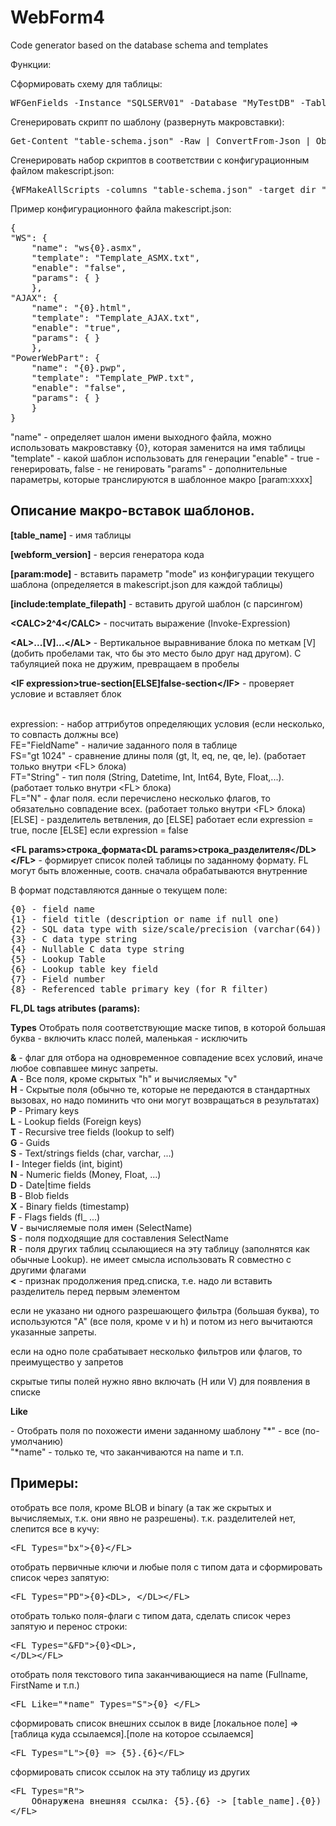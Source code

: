 WebForm4
========
Code generator based on the database schema and templates

Функции:

Сформировать схему для таблицы:
<pre>WFGenFields -Instance "SQLSERV01" -Database "MyTestDB" -TableName "TestTable" | ConvertTo-Json -Depth 3 | Out-File "table-schema.json"</pre>

Сгенерировать скрипт по шаблону (развернуть макровставки):
<pre>Get-Content "table-schema.json" -Raw | ConvertFrom-Json | ObjectToHash | WFMakeScript -Template C:\temp\_WebForm4\Template_AJAX.txt | Out-File "test-ajax.html"</pre>

Сгенерировать набор скриптов в соответствии с конфигурационным файлом makescript.json:
<pre>{WFMakeAllScripts -columns "table-schema.json" -target_dir "trash"</pre>

Пример конфигурационного файла makescript.json:
<pre>{
"WS": {
	"name": "ws{0}.asmx",
	"template": "Template_ASMX.txt",
	"enable": "false",
	"params": { }
	},
"AJAX": {
	"name": "{0}.html",
	"template": "Template_AJAX.txt",
	"enable": "true",
	"params": { }
	},
"PowerWebPart": {
	"name": "{0}.pwp",
	"template": "Template_PWP.txt",
	"enable": "false",
	"params": { }
	}
}</pre>

"name" 		- определяет шалон имени выходного файла, можно использовать макровставку {0}, которая заменится на имя таблицы
"template" 	- какой шаблон использовать для генерации
"enable"	- true - генерировать, false - не генировать
"params"	- дополнительные параметры, которые транслируются в шаблонное макро [param:xxxx]



<h2>Описание макро-вставок шаблонов.</h2>

<p><b>[table_name]</b> - имя таблицы</p>
<p><b>[webform_version]</b> - версия генератора кода</p>
<p><b>[param:mode]</b> - вставить параметр &quot;mode&quot; из конфигурации текущего шаблона (определяется в makescript.json для каждой таблицы)</p>
<p><b>[include:template_filepath]</b> - вставить другой шаблон (с парсингом)</p>
<p><b>&lt;CALC&gt;2^4&lt;/CALC&gt;</b> - посчитать выражение (Invoke-Expression)</p>

<p><b>&lt;AL&gt;...[V]...&lt;/AL&gt;</b> - Вертикальное выравнивание блока по меткам [V] (добить пробелами так, что бы это место было друг над другом). С табуляцией пока не дружим, превращаем в пробелы</p>
<p><b>&lt;IF expression&gt;true-section[ELSE]false-section&lt;/IF&gt;</b> - проверяет условие и вставляет блок</p><br/>
expression:			- набор аттрибутов определяющих условия (если несколько, то совпасть должны все)<br/>
	FE="FieldName"  - наличие заданного поля в таблице<br/>
	FS="gt 1024"	- сравнение длины поля (gt, lt, eq, ne, qe, le). (работает только внутри &lt;FL&gt; блока)<br/>
	FT="String"		- тип поля (String, Datetime, Int, Int64, Byte, Float,...). (работает только внутри &lt;FL&gt; блока)<br/>
	FL="N" 			- флаг поля. если перечислено несколько флагов, то обязательно совпадение всех. (работает только внутри &lt;FL&gt; блока)<br/>
[ELSE]				- разделитель ветвления, до [ELSE] работает если expression = true, после [ELSE] если expression = false<br/>
</p>

<p><b>&lt;FL params&gt;строка_формата&lt;DL params&gt;строка_разделителя&lt;/DL&gt;&lt;/FL&gt;</b> - формирует список полей таблицы по заданному формату. FL могут быть вложенные, соотв. сначала обрабатываются внутренние</p>

<p>В формат подставляются данные о текущем поле:<pre>
{0} - field name
{1} - field title (description or name if null one)
{2} - SQL data type with size/scale/precision (varchar(64))
{3} - C data type string
{4} - Nullable C data type string
{5} - Lookup Table
{6} - Lookup table key field
{7} - Field number
{8} - Referenced table primary key (for R filter)</pre></p>

<p><b>FL,DL tags atributes (params):</b></p>

<p><b>Types</b> Отобрать поля соответствующие маске типов, в которой большая буква - включить класс полей, маленькая - исключить</p>
<p>
		<b>&amp;</b> - флаг для отбора на одновременное совпадение всех условий, иначе любое совпавшее минус запреты. <br />
		<b>A</b> - Все поля, кроме скрытых &quot;h&quot; и вычисляемых &quot;v&quot;<br />
		<b>H</b> - Cкрытые поля (обычно те, которые не передаются в стандартных вызовах, но надо поминить что они могут возвращаться в результатах)<br />
		<b>P</b> - Primary keys<br />
		<b>L</b> - Lookup fields (Foreign keys)<br />
		<b>T</b> - Recursive tree fields (lookup to self)<br />
		<b>G</b> - Guids<br />
		<b>S</b> - Text/strings fields (char, varchar, ...)<br />
		<b>I</b> - Integer fields (int, bigint)<br />
		<b>N</b> - Numeric fields (Money, Float, ...)<br />
		<b>D</b> - Date|time fields<br />
		<b>B</b> - Blob fields<br />
		<b>X</b> - Binary fields (timestamp)<br />
		<b>F</b> - Flags fields (fl_ ...)<br />
		<b>V</b> - вычисляемые поля имен (SelectName)<br />
		<b>S</b> - поля подходящие для составления SelectName<br />
		<b>R</b> - поля других таблиц ссылающиеся на эту таблицу (заполнятся как обычные Lookup). не имеет смысла использовать R совместно с другими флагами<br />
		<b>&lt;</b> - признак продолжения пред.списка, т.е. надо ли вставить разделитель перед первым элементом<br />
	<p>если не указано ни одного разрешающего фильтра (большая буква), то используются &quot;A&quot; (все поля, кроме v и h) и потом из него вычитаются указанные запреты. </p>
	<p>если на одно поле срабатывает несколько фильтров или флагов, то преимущество у запретов</p>
	<p>скрытые типы полей нужно явно включать (H или V) для появления в списке</p>
</p>

<p><b>Like</b></p> 		- Отобрать поля по похожести имени заданному шаблону
				&quot;*&quot; - все (по-умолчанию)<br />
				&quot;*name&quot; - только те, что заканчиваются на name и т.п.

<h2>Примеры:</h2>
отобрать все поля, кроме BLOB и binary (а так же скрытых и вычисляемых, т.к. они явно не разрешены). т.к. разделителей нет, слепится все в кучу:
<pre>&lt;FL Types=&quot;bx&quot;&gt;{0}&lt;/FL&gt;</pre>

отобрать первичные ключи и любые поля с типом дата и сформировать список через запятую:
<pre>&lt;FL Types=&quot;PD&quot;&gt;{0}&lt;DL&gt;, &lt;/DL&gt;&lt;/FL&gt;</pre>

отобрать только поля-флаги с типом дата, сделать список через запятую и перенос строки:
<pre>&lt;FL Types=&quot;&amp;FD&quot;&gt;{0}&lt;DL&gt;, 
&lt;/DL&gt;&lt;/FL&gt; </pre>

отобрать поля текстового типа заканчивающиеся на name (Fullname, FirstName и т.п.)
<pre>&lt;FL Like=&quot;*name&quot; Types=&quot;S&quot;&gt;{0} &lt;/FL&gt;</pre>

сформировать список внешних ссылок в виде [локальное поле] =&gt; [таблица куда ссылаемся].[поле на которое ссылаемся]
<pre>&lt;FL Types=&quot;L&quot;&gt;{0} =&gt; {5}.{6}&lt;/FL&gt;</pre>

сформировать список ссылок на эту таблицу из других
<pre>&lt;FL Types=&quot;R&quot;&gt;
	Обнаружена внешняя ссылка: {5}.{6} -&gt; [table_name].{0})
&lt;/FL&gt; </pre>

